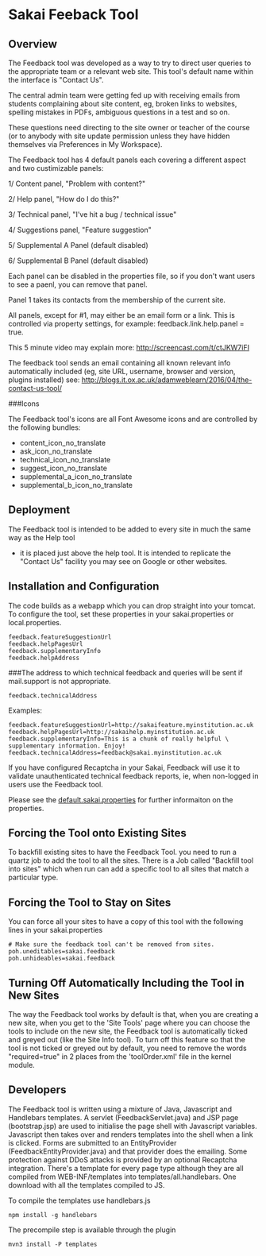 Sakai Feeback Tool
==================

Overview
--------

The Feedback tool was developed as a way to try to direct user queries to the appropriate team or a relevant web site. This tool's default name within the interface is "Contact Us".

The central admin team were getting fed up with receiving emails from students complaining about site content,
eg, broken links to websites, spelling mistakes in PDFs, ambiguous questions in a test and so on.

These questions need directing to the site owner or teacher of the course
(or to anybody with site update permission unless they have hidden themselves via Preferences in My Workspace).

The Feedback tool has 4 default panels each covering a different aspect and two custimizable panels:

1/ Content panel, "Problem with content?"

2/ Help panel, "How do I do this?"

3/ Technical panel, "I've hit a bug / technical issue"

4/ Suggestions panel, "Feature suggestion"

5/ Supplemental A Panel (default disabled)

6/ Supplemental B Panel (default disabled)

Each panel can be disabled in the properties file, so if you don't want users to see a paenl, you can remove that panel.

Panel 1 takes its contacts from the membership of the current site.

All panels, except for #1, may either be an email form or a link. This is controlled via property settings, for example:
    feedback.link.help.panel = true.

This 5 minute video may explain more: http://screencast.com/t/ctJKW7iFI

The feedback tool sends an email containing all known relevant info automatically included
(eg, site URL, username, browser and version, plugins installed) see: http://blogs.it.ox.ac.uk/adamweblearn/2016/04/the-contact-us-tool/

###Icons

The Feedback tool's icons are all Font Awesome icons and are controlled by the following bundles:
* content_icon_no_translate
* ask_icon_no_translate
* technical_icon_no_translate
* suggest_icon_no_translate
* supplemental_a_icon_no_translate
* supplemental_b_icon_no_translate

Deployment
----------------

The Feedback tool is intended to be added to every site in much the same way as the Help tool
- it is placed just above the help tool. It is intended to replicate the "Contact Us" facility you may see on Google or other websites.


Installation and Configuration
------------------------------

The code builds as a webapp which you can drop straight into your tomcat. To
configure the tool, set these properties in your sakai.properties or
local.properties.

    feedback.featureSuggestionUrl
    feedback.helpPagesUrl
    feedback.supplementaryInfo
    feedback.helpAddress

###The address to which technical feedback and queries will be sent if mail.support is not appropriate.

    feedback.technicalAddress
	
Examples:

    feedback.featureSuggestionUrl=http://sakaifeature.myinstitution.ac.uk
    feedback.helpPagesUrl=http://sakaihelp.myinstitution.ac.uk
    feedback.supplementaryInfo=This is a chunk of really helpful \
    supplementary information. Enjoy!
    feedback.technicalAddress=feedback@sakai.myinstitution.ac.uk

If you have configured Recaptcha in your Sakai, Feedback will use it to
validate unauthenticated technical feedback reports, ie, when non-logged in users use the Feedback tool.

Please see the [default.sakai.properties](https://github.com/sakaiproject/sakai/blob/master/config/configuration/bundles/src/bundle/org/sakaiproject/config/bundle/default.sakai.properties#L4429) for further informaiton on the properties.


Forcing the Tool onto Existing Sites
---------------------------

To backfill existing sites to have the Feedback Tool. you need to run a quartz
job to add the tool to all the sites. There is a Job called "Backfill tool into sites"
which when run can add a specific tool to all sites that match a particular type.


Forcing the Tool to Stay on Sites
---------------------------

You can force all your sites to have a copy of this tool with the following lines
in your sakai.properties

    # Make sure the feedback tool can't be removed from sites.
    poh.uneditables=sakai.feedback
    poh.unhideables=sakai.feedback


Turning Off Automatically Including the Tool in New Sites
---------------------------------------------------------

The way the Feedback tool works by default is that, when you are creating a new
 site, when you get to the 'Site Tools' page where you can choose the tools
 to include on the new site, the Feedback tool is automatically ticked and greyed out
  (like the Site Info tool).  To turn off this feature so that the tool is not ticked
  or greyed out by default, you need to remove the words "required=true"
  in 2 places from the 'toolOrder.xml' file in the kernel module.


Developers
----------

The Feedback tool is written using a mixture of Java, Javascript and Handlebars
templates. A servlet (FeedbackServlet.java) and JSP page (bootstrap.jsp) are
used to initialise the page shell with Javascript variables. Javascript then
takes over and renders templates into the shell when a link is clicked. Forms
are submitted to an EntityProvider (FeedbackEntityProvider.java) and that
provider does the emailing. Some protection against DDoS attacks is provided by
an optional Recaptcha integration. There's a template for every page type although
they are all compiled from WEB-INF/templates into templates/all.handlebars. One
download with all the templates compiled to JS.

To compile the templates use handlebars.js

    npm install -g handlebars

The precompile step is available through the plugin

    mvn3 install -P templates

